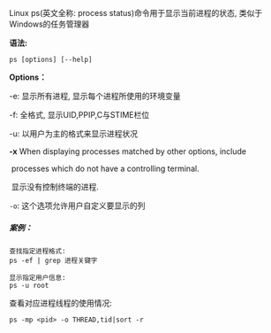 Linux ps(英文全称: process status)命令用于显示当前进程的状态, 类似于Windows的任务管理器

**语法:** 

```
ps [options] [--help]
```

**Options：**

-e: 显示所有进程, 显示每个进程所使用的环境变量

-f: 全格式, 显示UID,PPIP,C与STIME栏位

-u: 以用户为主的格式来显示进程状况

**-x**   When displaying processes matched by other options, include

​       processes which do not have a controlling terminal.

​       显示没有控制终端的进程.

`-o`: 这个选项允许用户自定义要显示的列

##### 案例：

```
查找指定进程格式: 
ps -ef | grep 进程关键字

显示指定用户信息:
ps -u root
```

查看对应进程线程的使用情况:

```
ps -mp <pid> -o THREAD,tid|sort -r
```

